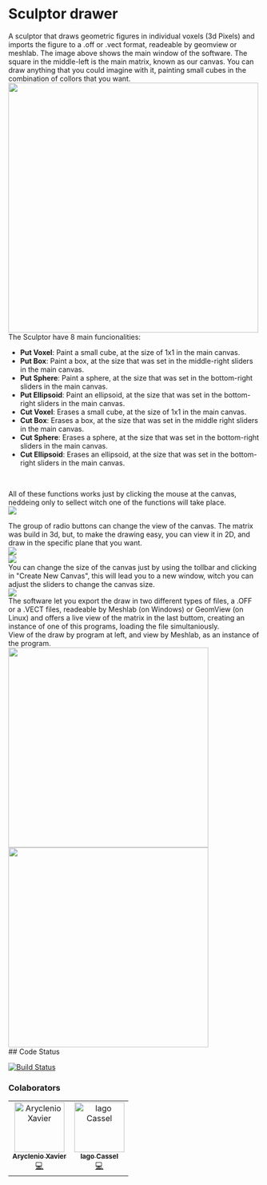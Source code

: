 # Sculptor drawer
  A sculptor that draws geometric figures in individual voxels (3d Pixels) and imports the figure to a .off or .vect format, readeable by geomview or meshlab. The image above shows the main window of the software. The square in the middle-left is the main matrix, known as our canvas. You can draw anything that you could imagine with it, painting small cubes in the combination of collors that you want.
  <br>
  <img src="https://user-images.githubusercontent.com/31252524/59954220-05654080-945a-11e9-87ad-d1d1bcd4074c.png" width="500px;">
  <br>
  The Sculptor have 8 main funcionalities:
 <br>
 <ul>
   <li><b>Put Voxel</b>: Paint a small cube, at the size of 1x1 in the main canvas.</li> 
   <li><b>Put Box</b>: Paint a box, at the size that was set in the middle-right sliders in the main canvas.</li> 
   <li><b>Put Sphere</b>: Paint a sphere, at the size that was set in the bottom-right sliders in the main canvas.</li>
   <li><b>Put Ellipsoid</b>: Paint an ellipsoid, at the size that was set in the bottom-right sliders in the main canvas.</li> 
   <li><b>Cut Voxel</b>: Erases a small cube, at the size of 1x1 in the main canvas.</li> 
   <li><b>Cut Box</b>: Erases a box, at the size that was set in the middle right sliders in the main canvas.</li> 
   <li><b>Cut Sphere</b>: Erases a sphere, at the size that was set in the bottom-right sliders in the main canvas.</li>
   <li><b>Cut Ellipsoid</b>: Erases an ellipsoid, at the size that was set in the bottom-right sliders in the main canvas.</li>
 </ul>
   <br>
<p>All of these functions works just by clicking the mouse at the canvas, neddeing only to sellect witch one of the functions will take place.
  <br>
<img src="https://user-images.githubusercontent.com/31252524/59954544-95f05080-945b-11e9-85a9-8b01bec37c7e.png">
<br>
<p>The group of radio buttons can change the view of the canvas. The matrix was build in 3d, but, to make the drawing easy, you can view it in 2D, and draw in the specific plane that you want. 
  <br>
<img src="https://user-images.githubusercontent.com/31252524/59954610-fd0e0500-945b-11e9-88fa-638c75c44748.png">
  <br>
<img src="https://user-images.githubusercontent.com/31252524/59954680-55450700-945c-11e9-98d0-4dc14361f85a.png">
  <br>
  You can change the size of the canvas just by using the tollbar and clicking in "Create New Canvas", this will lead you to a new window, witch you can adjust the sliders to change the canvas size.  
  <br>
  <img src="https://user-images.githubusercontent.com/31252524/59954785-08adfb80-945d-11e9-88c6-d4aac9796dcb.png">
  <br>
  The software let you export the draw in two different types of files, a .OFF or a .VECT files, readeable by Meshlab (on Windows) or GeomView (on Linux) and offers a live view of the matrix in the last buttom, creating an instance of one of this programs, loading the file simultaniously.
<br>
View of the draw by program at left, and view by Meshlab, as an instance of the program. 
  <br>
<img src="https://user-images.githubusercontent.com/31252524/60046595-25854180-969e-11e9-993a-beff37475885.png" width="400px;">
<img src="https://user-images.githubusercontent.com/31252524/60046849-ba883a80-969e-11e9-936f-950d5be1dbf7.png" width="400px;">
 <br>
## Code Status

[![Build Status](https://badge.buildkite.com/ab1152b6a1f6a61d3ea4ec5b3eece8d4c2b830998459c75352.svg?branch=master)](https://aryclenio.github.io)

### Colaborators
<table>
  <tr>
    <td align="center">
      <a href="http://github.com/aryclenio">
        <img src="https://avatars.githubusercontent.com/aryclenio" width="100px;" alt="Aryclenio Xavier"/>
        <br />
        <sub><b>Aryclenio Xavier</b></sub>
      </a><br />
      <a href="https://github.com/aryclenio/Sculptor/commits?author=aryclenio" title="Code">💻</a>
    </td>
    <td align="center">
      <a href="http://github.com/IagoCassel">
        <img src="https://avatars.githubusercontent.com/IagoCassel" width="100px;" alt="Iago Cassel"/>
        <br />
        <sub><b>Iago Cassel</b></sub>
      </a><br />
      <a href="https://github.com/aryclenio/Sculptor/commits?author=IagoCassel" title="Code">💻</a>
    </td>
  </tr>
</table>
